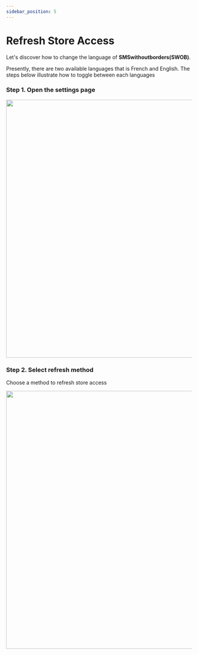 ```yaml
---
sidebar_position: 5
---
```


# Refresh Store Access

Let's discover how to change the language of **SMSwithoutborders(SWOB)**.

Presently, there are two available languages that is French and English. The steps below illustrate how to toggle between each languages

### Step 1. Open the settings page

<img src="/img/settings .png" height="700" />


### Step 2. Select refresh method

Choose a method to refresh store access

<img src="/img/Screenshot_20220928_110327.png" height="700" />
